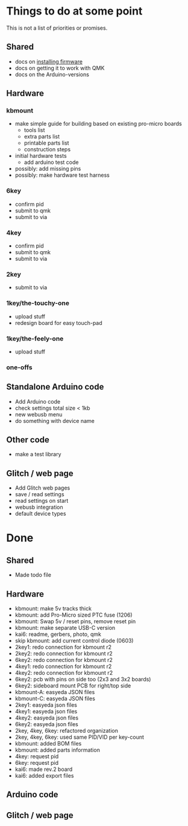 # Things to do at some point

This is not a list of priorities or promises.

## Shared

* docs on [installing firmware](docs/firmware.md)
* docs on getting it to work with QMK
* docs on the Arduino-versions

## Hardware

### kbmount

* make simple guide for building based on existing pro-micro boards
  * tools list
  * extra parts list
  * printable parts list
  * construction steps
* initial hardware tests
  * add arduino test code
* possibly: add missing pins
* possibly: make hardware test harness

### 6key

* confirm pid
* submit to qmk
* submit to via

### 4key

* confirm pid
* submit to qmk
* submit to via

### 2key

* submit to via

### 1key/the-touchy-one

* upload stuff
* redesign board for easy touch-pad

### 1key/the-feely-one

* upload stuff

### one-offs

## Standalone Arduino code

* Add Arduino code
* check settings total size < 1kb
* new webusb menu
* do something with device name

## Other code

* make a test library

## Glitch / web page

* Add Glitch web pages
* save / read settings
* read settings on start
* webusb integration
* default device types

# Done

## Shared

* Made todo file

## Hardware

* kbmount: make 5v tracks thick
* kbmount: add Pro-Micro sized PTC fuse (1206)
* kbmount: Swap 5v / reset pins, remove reset pin
* kbmount: make separate USB-C version
* kai6: readme, gerbers, photo, qmk
* skip kbmount: add current control diode (0603)
* 2key1: redo connection for kbmount r2
* 2key2: redo connection for kbmount r2
* 6key2: redo connection for kbmount r2
* 4key1: redo connection for kbmount r2
* 4key2: redo connection for kbmount r2
* 6key2: pcb with pins on side too (2x3 and 3x2 boards)
* 6key2: sideboard mount PCB for right/top side
* kbmount-A: easyeda JSON files
* kbmount-C: easyeda JSON files
* 2key1: easyeda json files
* 4key1: easyeda json files
* 4key2: easyeda json files
* 6key2: easyeda json files
* 2key, 4key, 6key: refactored organization
* 2key, 4key, 6key: used same PID/VID per key-count
* kbmount: added BOM files
* kbmount: added parts information
* 4key: request pid
* 6key: request pid
* kai6: made rev.2 board
* kai6: added export files

## Arduino code

## Glitch / web page
